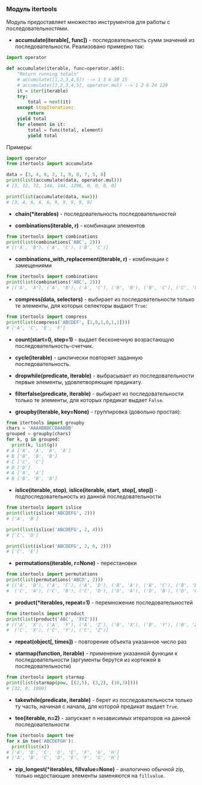 ### Модуль itertools

Модуль предоставляет множество инструментов для работы с последовательностями.

* **accumulate(iterable[, func])** - последовательность сумм значений из последовательности. Реализовано примерно так:

```python
import operator

def accumulate(iterable, func=operator.add):
    "Return running totals"
    # accumulate([1,2,3,4,5]) --> 1 3 6 10 15
    # accumulate([1,2,3,4,5], operator.mul) --> 1 2 6 24 120
    it = iter(iterable)
    try:
        total = next(it)
    except StopIteration:
        return
    yield total
    for element in it:
        total = func(total, element)
        yield total
```

Примеры:
```python
import operator
from itertools import accumulate

data = [3, 4, 6, 2, 1, 9, 0, 7, 5, 8]
print(list(accumulate(data, operator.mul)))
# [3, 12, 72, 144, 144, 1296, 0, 0, 0, 0]

print(list(accumulate(data, max)))
# [3, 4, 6, 6, 6, 9, 9, 9, 9, 9]
```

* **chain(\*iterables)** - последовательность последовательностей

* **combinations(iterable, r)** - комбинации элементов

```python
from itertools import combinations
print(list(combinations('ABC', 2)))
# [('A', 'B'), ('A', 'C'), ('B', 'C')]
```

* **combinations_with_replacement(iterable, r)** - комбинации с замещениями

```python
from itertools import combinations
print(list(combinations('ABC', 2)))
# [('A', 'A'), ('A', 'B'), ('A', 'C'), ('B', 'B'), ('B', 'C'), ('C', 'C')]
```

* **compress(data, selectors)** - выбирает из последовательности только те элементы, для которых селекторы выдают `True`:

```python
from itertools import compress
print(list(compress('ABCDEF', [1,0,1,0,1,1])))
# ['A', 'C', 'E', 'F']
``` 

* **count(start=0, step=1)** - выдает бесконечную возрастающую последовательность-счетчик.

* **cycle(iterable)** - циклически повторяет заданную последовательность.

* **dropwhile(predicate, iterable)** - выбрасывает из последовательности первые элементы, удовлетворяющие предикату.

* **filterfalse(predicate, iterable)** - выбирает из последовательности только те элементы, для которых предикат выдает `False`.

* **groupby(iterable, key=None)** - группировка (довольно простая):

```python
from itertools import groupby
chars = 'AAAABBBCCDAABBB'
grouped = groupby(chars)
for k, g in grouped:
  print(k, list(g))
# A ['A', 'A', 'A', 'A']
# B ['B', 'B', 'B']
# C ['C', 'C']
# D ['D']
# A ['A', 'A']
# B ['B', 'B', 'B']
```

* **islice(iterable, stop)**, **islice(iterable, start, stop[, step])** - подпоследовательность из данной последовательности

```python
from itertools import islice
print(list(islice('ABCDEFG', 2)))
# ['A', 'B']

print(list(islice('ABCDEFG', 2, 4)))
# ['C', 'D']

print(list(islice('ABCDEFG', 2, 6, 2)))
# ['C', 'E']
```

* **permutations(iterable, r=None)** - перестановки

```python
from itertools import permutations
print(list(permutations('ABCD', 2)))
# [('A', 'B'), ('A', 'C'), ('A', 'D'), ('B', 'A'), ('B', 'C'), ('B', 'D'),
#  ('C', 'A'), ('C', 'B'), ('C', 'D'), ('D', 'A'), ('D', 'B'), ('D', 'C')]
```
* **product(\*iterables, repeat=1)** - перемножение последовательностей

```python
from itertools import product
print(list(product('ABC', 'XYZ')))
# [('A', 'X'), ('A', 'Y'), ('A', 'Z'), ('B', 'X'), ('B', 'Y'), ('B', 'Z'),
#  ('C', 'X'), ('C', 'Y'), ('C', 'Z')]
```

* **repeat(object[, times])** - повторение объекта указанное число раз

* **starmap(function, iterable)** - применение указанной функции к последовательности (аргументы берутся из кортежей в последовательности)

```python
from itertools import starmap
print(list(starmap(pow, [(2,5), (3,2), (10,3)])))
# [32, 9, 1000]
```

* **takewhile(predicate, iterable)** - берет из последовательности только ту часть, начиная с начала, для которой предикат выдает `True`.

* **tee(iterable, n=2)** - запускает n независимых итераторов на данной последовательности

```python
from itertools import tee
for x in tee('ABCDEFGH'):
  print(list(x))
# ['A', 'B', 'C', 'D', 'E', 'F', 'G', 'H']
# ['A', 'B', 'C', 'D', 'E', 'F', 'G', 'H']
```

* **zip_longest(\*iterables, fillvalue=None)** - аналогично обычной zip, только недостающие элементы заменяются на `fillvalue`.